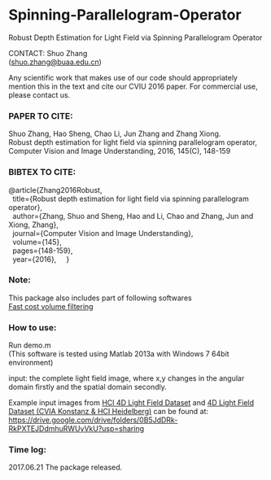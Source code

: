 # Spinning-Parallelogram-Operator
Robust Depth Estimation for Light Field via Spinning Parallelogram Operator

CONTACT: Shuo Zhang  
(shuo.zhang@buaa.edu.cn)

Any scientific work that makes use of our code should appropriately
mention this in the text and cite our CVIU 2016 paper. For commercial
use, please contact us.

### PAPER TO CITE:

Shuo Zhang, Hao Sheng, Chao Li, Jun Zhang and Zhang Xiong.  
Robust depth estimation for light field via spinning parallelogram operator, 
Computer Vision and Image Understanding, 2016, 145(C), 148-159

### BIBTEX TO CITE:

  @article{Zhang2016Robust,  
    title={Robust depth estimation for light field via spinning parallelogram 
  		  operator},  
    author={Zhang, Shuo and Sheng, Hao and Li, Chao and Zhang, Jun and Xiong, 
 		  Zhang},  
    journal={Computer Vision and Image Understanding},  
    volume={145},  
    pages={148-159},  
    year={2016},  
    } 

### Note:

This package also includes part of following softwares  
[Fast cost volume filtering](https://www.ims.tuwien.ac.at/publications/tuw-210567)

### How to use:

Run demo.m  
(This software is tested using Matlab 2013a with Windows 7 64bit environment)

input: the complete light field image, where x,y changes in the angular domain firstly and the spatial domain secondly.

Example input images from [HCI 4D Light Field Dataset](http://lightfieldgroup.iwr.uni-heidelberg.de/?page_id=713) and [4D Light Field Dataset (CVIA Konstanz & HCI Heidelberg)](http://hci-lightfield.iwr.uni-heidelberg.de/) can be found at: https://drive.google.com/drive/folders/0B5JdDRk-RkPXTEJDdmhuRWUyVkU?usp=sharing 

### Time log:

2017.06.21 The package released.
